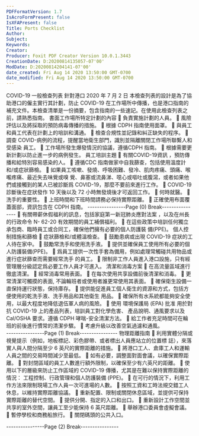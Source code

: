 ```yaml
---
PDFFormatVersion: 1.7
IsAcroFormPresent: false
IsXFAPresent: false
Title: Ports Checklist
Author: 
Subject: 
Keywords: 
Creator: 
Producer: Foxit PDF Creator Version 10.0.1.3443
CreationDate: D:20200814135057-07'00'
ModDate: D:20200814204141-07'00'
date_created: Fri Aug 14 2020 13:50:00 GMT-0700
date_modified: Fri Aug 14 2020 13:50:00 GMT-0700
---
```

COVID-19 一般檢查列表 
針對港口 
2020 年 7 月 2 日 
本檢查列表的設計是為了協助港口的僱主實行其計劃，防止 COVID-19 在工作場所中傳播，也是港口指南的
補充文件。本檢查清單是一份摘要，包含指南的一些速記。在使用此檢查列表之前，請熟悉指南。 
書面工作場所特定計劃的內容 
 負責實施計劃的人員。 
 風險評估以及將採取的預防病毒傳播的措施。 
 根據 CDPH 指南使用面罩。 
 與員工和員工代表在計劃上的培訓和溝通。 
 檢查合規性並記錄和糾正缺失的程序。 
 調查 COVID-病例的流程，提醒當地衛生部門，識別並隔離關閉工作場所聯繫人和受感染
員工。 
 工作場所發生爆發情況的協議，遵循CDPH 指南。 
 根據需要更新計劃以防止進一步的病例發生。 
員工培訓主題 
 有關COVID-19資訊 ，預防傳播和給特別容易感染的人。 
 遵循CDC 指南做家中自我篩查，包括使用溫度計和/或症狀篩檢。 
 如果員工咳嗽、發燒、呼吸困難、發冷、肌肉疼痛、頭痛、喉嚨疼痛、最近失去味覺或嗅
覺、鼻塞或流鼻涕、噁心或嘔吐或腹瀉，或者如果他們或接觸到的某人已被診斷爲 
COVID-19，那麼不要前來進行工作。 
 COVID-19 診斷後在症狀發作 10 天後以及 72 小時無發燒後才可返回工作。 
 何時就醫。 
 洗手的重要性。 
 上班時間和下班時間請務必保持實際距離。 
 正確使用布面覆蓋面部，資訊包含在 CDPH 指南。 
----------------Page (0) Break----------------
 有關帶薪休假福利的訊息，包括家庭第一新冠肺炎應對法案 ，以及在州長的行政命令 N-
62-20 有效期間的員工補償福利。 
 在這些政策中培訓任何獨立承包商、臨時員工或合同工，確保他們擁有必要的個人防護裝
備(PPE)。 
個人控制措施和篩檢 
 症狀篩檢和/或體溫檢查。 
 鼓勵患病或出現 COVID-19 症狀的工人待在家中。 
 鼓勵常洗手和使用洗手液。 
 提供並確保員工使用所有必要的個人防護裝備(PPE)。 
 爲員工提供一次性手套為備用，例如處理常觸碰共用物品或進行症狀篩查而需要經常洗手
的員工。 
 限制非工作人員進入港口設施，只有經管理層分級認定爲必要工作人員才可進入。 
清潔和消毒方案 
 在高流量區域進行徹底清潔。 
 經常消毒常用表面。 
 在每次使用共享設備前後清潔和消毒。 
 更常清潔可觸摸的表面, 不論輪班者或使用者誰更常使用其表面。 
 確保衛生設備一直保持運行狀態，保持庫存。 
 提供能促進員工個人衛生的資源和方式，包括方便使用的乾洗手液、洗手用品和其他衛生
用品。 
 確保所有水系統都能夠安全使用，以最大程度地降低退伍軍人病的風險。 
 使用 環境保護局 (EPA) 批准 用於對抗 COVID-19 上的產品列表，培訓員工對化學危害、
產品說明、通風要求以及Cal/OSHA 要求。遵循 CDPH 哮喘-安全清潔方法。 
 給工作者充足時間可在輪班的前後進行慣常的清潔步驟。 
 考慮升級以改善空氣過濾和通風。  
----------------Page (1) Break----------------
物理距離指南 
 利用實體分隔或視覺提示（例如，地板標記、彩色膠帶、或者標出人員應站立的位置標
誌），來落實人與人間分隔至少 6 英尺的實際距離的措施。 
 將港口工人、倉庫工人和運輸人員之間的交易時間減少至最低。 
 如有必要，調整面對面會議，以確保實際距離。 
 對封閉區域的員工人數進行額外限制，以確保至少有六英尺的距離。 
 使用以下的層級來防止工作區域的 COVID-19 傳播，尤其是在難以保持實際距離的情況：
工程控制、行政管理和個人防護裝備 (PPE)。 
 在可行的情況下，利用工作方法來限制現場工作人員一次可進場的人數。 
 按照工資和工時法規交錯工人休息，以維持實際距離協議。 
 重新配置、限制或關閉休息區域，並提供可保持實際距離的替代空間。 
 提供分開、指定的入口和出口。 
 重新設計工作空間並共享的室外空間，讓員工至少能保持 6 英尺距離。 
 舉辦港口委員會虛擬會議。 
 暫停學校和商務船旅行。 
 關閉碼頭的公共入口。 
 
----------------Page (2) Break----------------
